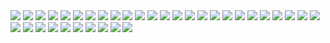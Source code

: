 <img src="https://github.com/mlafeldt/schnubbel/raw/master/logo.jpg">

<img src="https://github.com/mlafeldt/schnubbel/raw/master/hui.gif">

<img src="https://github.com/mlafeldt/schnubbel/raw/master/code-refactoring.gif">

<img src="http://imgs.xkcd.com/comics/laser_pointer.png">

<img src="https://github.com/mlafeldt/schnubbel/raw/master/sniper.gif">

<img src="https://github.com/mlafeldt/schnubbel/raw/master/kitchen_ninja.jpg">

<img src="https://github.com/mlafeldt/schnubbel/raw/master/door_ninja.jpg">

<img src="https://github.com/mlafeldt/schnubbel/raw/master/lights_out.gif">

<img src="https://github.com/mlafeldt/schnubbel/raw/master/hidden.jpg">

<img src="https://github.com/mlafeldt/schnubbel/raw/master/real_ninja.jpg">

<img src="https://github.com/mlafeldt/schnubbel/raw/master/imitate.jpg">

<img src="https://github.com/mlafeldt/schnubbel/raw/master/ruler.jpg">

<img src="https://github.com/mlafeldt/schnubbel/raw/master/dryer.jpg">

<img src="https://github.com/mlafeldt/schnubbel/raw/master/monitor.jpg">

<img src="https://github.com/mlafeldt/schnubbel/raw/master/spoon.jpg">

<img src="https://github.com/mlafeldt/schnubbel/raw/master/drunks.jpg">

<img src="https://github.com/mlafeldt/schnubbel/raw/master/traveler.jpg">

<img src="https://github.com/mlafeldt/schnubbel/raw/master/dj.jpg">

<img src="https://github.com/mlafeldt/schnubbel/raw/master/copy_cat.jpg">

<img src="https://github.com/mlafeldt/schnubbel/raw/master/box.jpg">

<img src="https://github.com/mlafeldt/schnubbel/raw/master/window.jpg">

<img src="https://github.com/mlafeldt/schnubbel/raw/master/yin_yang.jpg">

<img src="https://github.com/mlafeldt/schnubbel/raw/master/bulbber.jpg">

<img src="https://github.com/mlafeldt/schnubbel/raw/master/cat-agent.jpg">

<img src="https://github.com/mlafeldt/schnubbel/raw/master/cat-eat.jpg">

<img src="https://github.com/mlafeldt/schnubbel/raw/master/cat-funny.jpg">

<img src="https://github.com/mlafeldt/schnubbel/raw/master/cat-guard.jpg">

<img src="https://github.com/mlafeldt/schnubbel/raw/master/cat-on-the-snow.jpg">

<img src="https://github.com/mlafeldt/schnubbel/raw/master/cat-paper.jpg">

<img src="https://github.com/mlafeldt/schnubbel/raw/master/cat-shower.jpg">

<img src="https://github.com/mlafeldt/schnubbel/raw/master/cat-thinking.jpg">

<img src="https://github.com/mlafeldt/schnubbel/raw/master/cat1.jpg">

<img src="https://github.com/mlafeldt/schnubbel/raw/master/cat2.jpg">

<img src="https://github.com/mlafeldt/schnubbel/raw/master/funny-cat-12.jpg">

<img src="https://github.com/mlafeldt/schnubbel/raw/master/guy.jpg">
